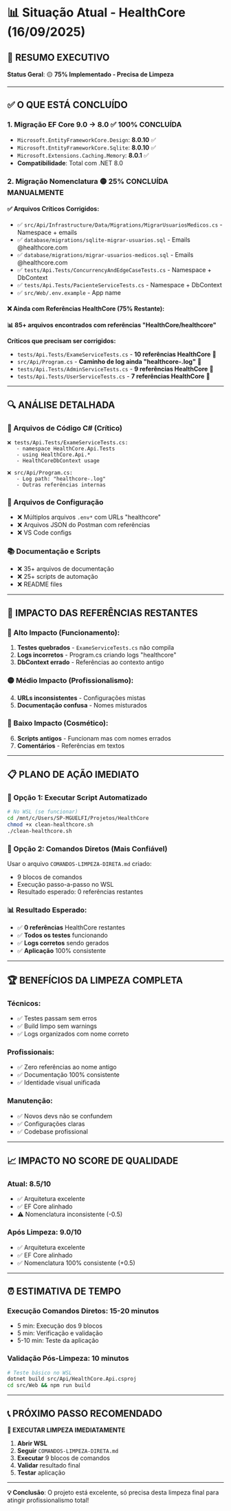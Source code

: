 # 📊 Situação Atual - HealthCore (16/09/2025)

## 🎯 **RESUMO EXECUTIVO**
**Status Geral**: 🟡 **75% Implementado - Precisa de Limpeza**

---

## ✅ **O QUE ESTÁ CONCLUÍDO**

### **1. Migração EF Core 9.0 → 8.0** ✅ **100% CONCLUÍDA**
- `Microsoft.EntityFrameworkCore.Design`: **8.0.10** ✅
- `Microsoft.EntityFrameworkCore.Sqlite`: **8.0.10** ✅  
- `Microsoft.Extensions.Caching.Memory`: **8.0.1** ✅
- **Compatibilidade**: Total com .NET 8.0

### **2. Migração Nomenclatura** 🟡 **25% CONCLUÍDA MANUALMENTE**

#### **✅ Arquivos Críticos Corrigidos:**
- ✅ `src/Api/Infrastructure/Data/Migrations/MigrarUsuariosMedicos.cs` - Namespace + emails
- ✅ `database/migrations/sqlite-migrar-usuarios.sql` - Emails @healthcore.com
- ✅ `database/migrations/migrar-usuarios-medicos.sql` - Emails @healthcore.com
- ✅ `tests/Api.Tests/ConcurrencyAndEdgeCaseTests.cs` - Namespace + DbContext
- ✅ `tests/Api.Tests/PacienteServiceTests.cs` - Namespace + DbContext
- ✅ `src/Web/.env.example` - App name

#### **❌ Ainda com Referências HealthCore (75% Restante):**
**📊 85+ arquivos encontrados com referências "HealthCore/healthcore"**

**Críticos que precisam ser corrigidos:**
- `tests/Api.Tests/ExameServiceTests.cs` - **10 referências HealthCore** 🔴
- `src/Api/Program.cs` - **Caminho de log ainda "healthcore-.log"** 🔴
- `tests/Api.Tests/AdminServiceTests.cs` - **9 referências HealthCore** 🔴
- `tests/Api.Tests/UserServiceTests.cs` - **7 referências HealthCore** 🔴

---

## 🔍 **ANÁLISE DETALHADA**

### **📁 Arquivos de Código C# (Crítico)**
```
❌ tests/Api.Tests/ExameServiceTests.cs:
   - namespace HealthCore.Api.Tests
   - using HealthCore.Api.*
   - HealthCoreDbContext usage

❌ src/Api/Program.cs:
   - Log path: "healthcore-.log"
   - Outras referências internas
```

### **📄 Arquivos de Configuração**
- ❌ Múltiplos arquivos `.env*` com URLs "healthcore"
- ❌ Arquivos JSON do Postman com referências
- ❌ VS Code configs

### **📚 Documentação e Scripts**
- ❌ 35+ arquivos de documentação
- ❌ 25+ scripts de automação
- ❌ README files

---

## 🚨 **IMPACTO DAS REFERÊNCIAS RESTANTES**

### **🔴 Alto Impacto (Funcionamento):**
1. **Testes quebrados** - `ExameServiceTests.cs` não compila
2. **Logs incorretos** - Program.cs criando logs "healthcore"
3. **DbContext errado** - Referências ao contexto antigo

### **🟡 Médio Impacto (Profissionalismo):**
4. **URLs inconsistentes** - Configurações mistas
5. **Documentação confusa** - Nomes misturados

### **🔵 Baixo Impacto (Cosmético):**
6. **Scripts antigos** - Funcionam mas com nomes errados
7. **Comentários** - Referências em textos

---

## 📋 **PLANO DE AÇÃO IMEDIATO**

### **🚀 Opção 1: Executar Script Automatizado**
```bash
# No WSL (se funcionar)
cd /mnt/c/Users/SP-MGUELFI/Projetos/HealthCore
chmod +x clean-healthcore.sh
./clean-healthcore.sh
```

### **🔧 Opção 2: Comandos Diretos (Mais Confiável)**
Usar o arquivo `COMANDOS-LIMPEZA-DIRETA.md` criado:
- 9 blocos de comandos
- Execução passo-a-passo no WSL
- Resultado esperado: 0 referências restantes

### **📊 Resultado Esperado:**
- ✅ **0 referências** HealthCore restantes
- ✅ **Todos os testes** funcionando
- ✅ **Logs corretos** sendo gerados
- ✅ **Aplicação** 100% consistente

---

## 🏆 **BENEFÍCIOS DA LIMPEZA COMPLETA**

### **Técnicos:**
- ✅ Testes passam sem erros
- ✅ Build limpo sem warnings
- ✅ Logs organizados com nome correto

### **Profissionais:**
- ✅ Zero referências ao nome antigo
- ✅ Documentação 100% consistente
- ✅ Identidade visual unificada

### **Manutenção:**
- ✅ Novos devs não se confundem
- ✅ Configurações claras
- ✅ Codebase profissional

---

## 📈 **IMPACTO NO SCORE DE QUALIDADE**

### **Atual**: 8.5/10
- ✅ Arquitetura excelente
- ✅ EF Core alinhado
- ⚠️ Nomenclatura inconsistente (-0.5)

### **Após Limpeza**: 9.0/10
- ✅ Arquitetura excelente  
- ✅ EF Core alinhado
- ✅ Nomenclatura 100% consistente (+0.5)

---

## ⏰ **ESTIMATIVA DE TEMPO**

### **Execução Comandos Diretos**: 15-20 minutos
- 5 min: Execução dos 9 blocos
- 5 min: Verificação e validação
- 5-10 min: Teste da aplicação

### **Validação Pós-Limpeza**: 10 minutos
```bash
# Teste básico no WSL
dotnet build src/Api/HealthCore.Api.csproj
cd src/Web && npm run build
```

---

## 📞 **PRÓXIMO PASSO RECOMENDADO**

**🎯 EXECUTAR LIMPEZA IMEDIATAMENTE**

1. **Abrir WSL**
2. **Seguir** `COMANDOS-LIMPEZA-DIRETA.md`
3. **Executar** 9 blocos de comandos
4. **Validar** resultado final
5. **Testar** aplicação

---

**💡 Conclusão**: O projeto está excelente, só precisa desta limpeza final para atingir profissionalismo total!